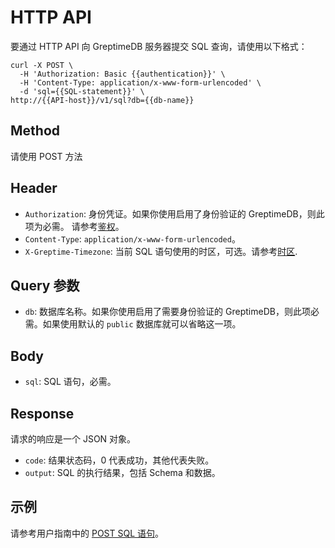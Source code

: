 # HTTP API

要通过 HTTP API 向 GreptimeDB 服务器提交 SQL 查询，请使用以下格式：

```shell
curl -X POST \
  -H 'Authorization: Basic {{authentication}}' \
  -H 'Content-Type: application/x-www-form-urlencoded' \
  -d 'sql={{SQL-statement}}' \
http://{{API-host}}/v1/sql?db={{db-name}}
```

## Method

请使用 POST 方法

## Header

- `Authorization`: 身份凭证。如果你使用启用了身份验证的 GreptimeDB，则此项为必需。 请参考[鉴权](/user-guide/clients/http-api.md#authentication)。
- `Content-Type`: `application/x-www-form-urlencoded`。
- `X-Greptime-Timezone`: 当前 SQL 语句使用的时区，可选。请参考[时区](/user-guide/clients/http-api.md#authentication#时区).

## Query 参数

- `db`: 数据库名称。如果你使用启用了需要身份验证的 GreptimeDB，则此项必需。如果使用默认的 `public` 数据库就可以省略这一项。

## Body

- `sql`: SQL 语句，必需。

## Response

请求的响应是一个 JSON 对象。

- `code`: 结果状态码，0 代表成功，其他代表失败。
- `output`: SQL 的执行结果，包括 Schema 和数据。

## 示例

请参考用户指南中的 [POST SQL 语句](/user-guide/clients/http-api.md#post-sql-语句)。
